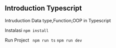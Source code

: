 ## Introduction Typescript

Intruduction Data type,Function,OOP in Typescript

Instalasi
```npm install```

Run Project
``` npm run ts```
``` npm run dev ```